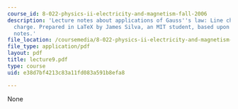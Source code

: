 ```yaml
---
course_id: 8-022-physics-ii-electricity-and-magnetism-fall-2006
description: 'Lecture notes about applications of Gauss''s law: Line charge, plane
  charge. Prepared in LaTeX by James Silva, an MIT student, based upon handwritten
  notes.'
file_location: /coursemedia/8-022-physics-ii-electricity-and-magnetism-fall-2006/e38d7bf4213c83a11fd083a591b8efa8_lecture9.pdf
file_type: application/pdf
layout: pdf
title: lecture9.pdf
type: course
uid: e38d7bf4213c83a11fd083a591b8efa8

---
```

None